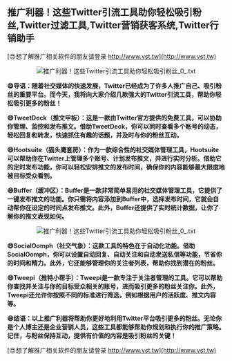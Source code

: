 ## **推广利器！这些Twitter引流工具助你轻松吸引粉丝,Twitter过滤工具,Twitter营销获客系统,Twitter行销助手**

[😍想了解推广相关软件的朋友请登录 http://www.vst.tw](http://www.vst.tw)

 <center><img src="https://vst.tw/MP4/tuiguang/png/6.png" alt="推广利器！这些Twitter引流工具助你轻松吸引粉丝_0_.txt"></center>

**😄导语：随着社交媒体的快速发展，Twitter已经成为了许多人推广自己、吸引粉丝的重要平台。而今天，我将向大家介绍几款强大的Twitter引流工具，帮助你轻松吸引更多的粉丝！**

**😄TweetDeck（推文甲板）：这是一款由Twitter官方提供的免费工具，可以协助你管理、监控和发布推文。借助TweetDeck，你可以同时查看多个账号的动态，轻松回复和转发，快速抓住有趣的话题，并及时与你的粉丝互动。**

**😄Hootsuite（猫头鹰套房）：作为一款综合性的社交媒体管理工具，Hootsuite可以帮助你在Twitter上管理多个账号、计划发布推文，并进行实时分析。借助它的定时发布功能，你可以轻松安排推文的发布时间，确保你的内容能够最大限度地被目标受众看到。**

**😄Buffer（缓冲区）：Buffer是一款非常简单易用的社交媒体管理工具，它提供了一键发布推文的功能。你只需将内容添加到Buffer中，选择发布时间，它就会自动帮你在设定的时间点发布推文。此外，Buffer还提供了实时统计数据，让你了解你的推文表现如何。**

 <center><img src="https://vst.tw/MP4/tuiguang/png/1.png" alt="推广利器！这些Twitter引流工具助你轻松吸引粉丝_0_.txt"></center>

**😄SocialOomph（社交气象）：这款工具的特色在于自动化功能。借助SocialOomph，你可以设置自动回复、自动关注和自动发送私信等功能，节省你的时间和精力。此外，它还能够管理你的关注者列表，帮助你找到潜在的粉丝。**

**😄Tweepi（推特小帮手）：Tweepi是一款专注于关注者管理的工具。它可以帮助你查找并关注与你的目标受众相关的账号，进而吸引更多的粉丝关注你。此外，Tweepi还允许你按照不同的标准进行筛选，例如根据用户的活跃度、推文内容等。**

**😄结语：以上推广利器将帮助你更好地利用Twitter平台吸引更多的粉丝。无论你是个人博主还是企业营销人员，这些工具都能够帮助你规划和执行你的推广策略。记住，与粉丝保持互动，提供有价值的内容是吸引粉丝的关键！**

[😍想了解推广相关软件的朋友请登录 http://www.vst.tw](http://www.vst.tw)




